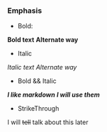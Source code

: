 ### Emphasis 
* Bold:

**Bold text**
__Alternate way__

* Italic

*Italic text*
_Alternate way_

* Bold && Italic

***I like markdown***
___I will use them___

* StrikeThrough

I will ~~tell~~ talk about this later

